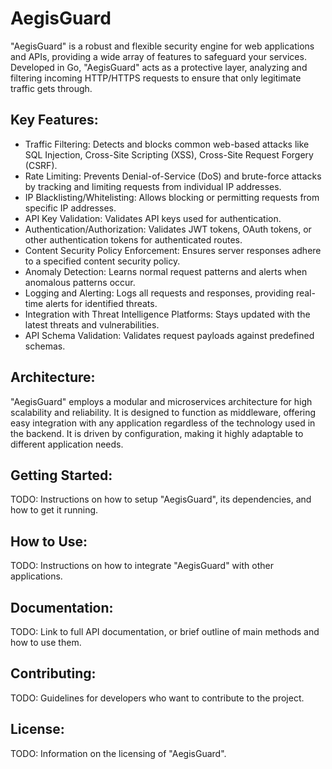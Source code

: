 # AegisGuard

"AegisGuard" is a robust and flexible security engine for web applications and APIs, providing a wide array of features to safeguard your services. Developed in Go, "AegisGuard" acts as a protective layer, analyzing and filtering incoming HTTP/HTTPS requests to ensure that only legitimate traffic gets through.

## Key Features:
- Traffic Filtering: Detects and blocks common web-based attacks like SQL Injection, Cross-Site Scripting (XSS), Cross-Site Request Forgery (CSRF).
- Rate Limiting: Prevents Denial-of-Service (DoS) and brute-force attacks by tracking and limiting requests from individual IP addresses.
- IP Blacklisting/Whitelisting: Allows blocking or permitting requests from specific IP addresses.
- API Key Validation: Validates API keys used for authentication.
- Authentication/Authorization: Validates JWT tokens, OAuth tokens, or other authentication tokens for authenticated routes.
- Content Security Policy Enforcement: Ensures server responses adhere to a specified content security policy.
- Anomaly Detection: Learns normal request patterns and alerts when anomalous patterns occur.
- Logging and Alerting: Logs all requests and responses, providing real-time alerts for identified threats.
- Integration with Threat Intelligence Platforms: Stays updated with the latest threats and vulnerabilities.
- API Schema Validation: Validates request payloads against predefined schemas.

## Architecture:
"AegisGuard" employs a modular and microservices architecture for high scalability and reliability. It is designed to function as middleware, offering easy integration with any application regardless of the technology used in the backend. It is driven by configuration, making it highly adaptable to different application needs.

## Getting Started:
TODO: Instructions on how to setup "AegisGuard", its dependencies, and how to get it running.

## How to Use:
TODO: Instructions on how to integrate "AegisGuard" with other applications.

## Documentation:
TODO: Link to full API documentation, or brief outline of main methods and how to use them.

## Contributing:
TODO: Guidelines for developers who want to contribute to the project.

## License:
TODO: Information on the licensing of "AegisGuard".
